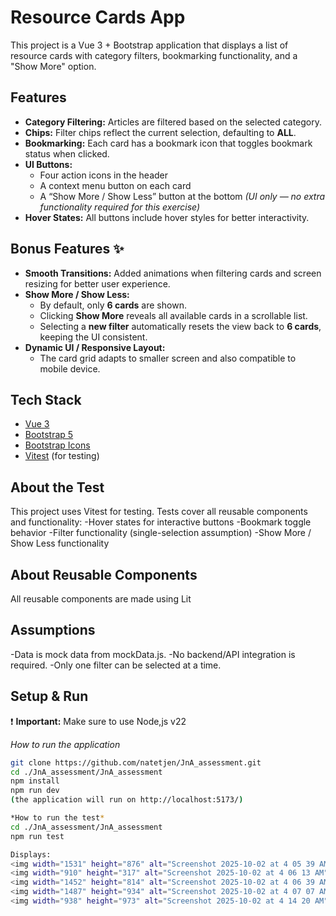 # Resource Cards App

This project is a Vue 3 + Bootstrap application that displays a list of resource cards with category filters, bookmarking functionality, and a "Show More" option.

## Features

- **Category Filtering:** Articles are filtered based on the selected category.
- **Chips:** Filter chips reflect the current selection, defaulting to **ALL**.
- **Bookmarking:** Each card has a bookmark icon that toggles bookmark status when clicked.
- **UI Buttons:**
  - Four action icons in the header
  - A context menu button on each card
  - A “Show More / Show Less” button at the bottom
  *(UI only — no extra functionality required for this exercise)*
- **Hover States:** All buttons include hover styles for better interactivity.

## Bonus Features ✨

- **Smooth Transitions:** Added animations when filtering cards and screen resizing for better user experience.
- **Show More / Show Less:**
  - By default, only **6 cards** are shown.
  - Clicking **Show More** reveals all available cards in a scrollable list.
  - Selecting a **new filter** automatically resets the view back to **6 cards**, keeping the UI consistent.
- **Dynamic UI / Responsive Layout:**
  - The card grid adapts to smaller screen and also compatible to mobile device.

## Tech Stack

- [Vue 3](https://vuejs.org/)
- [Bootstrap 5](https://getbootstrap.com/)
- [Bootstrap Icons](https://icons.getbootstrap.com/)
- [Vitest](https://vitest.dev/) (for testing)

## About the Test
This project uses Vitest for testing. Tests cover all reusable components and functionality:
-Hover states for interactive buttons
-Bookmark toggle behavior
-Filter functionality (single-selection assumption)
-Show More / Show Less functionality

## About Reusable Components
All reusable components are made using Lit

## Assumptions
-Data is mock data from mockData.js.
-No backend/API integration is required.
-Only one filter can be selected at a time.

## Setup & Run
❗ **Important:** Make sure to use Node,js v22

*How to run the application*
   ```bash
   git clone https://github.com/natetjen/JnA_assessment.git
   cd ./JnA_assessment/JnA_assessment
   npm install
   npm run dev
   (the application will run on http://localhost:5173/)

*How to run the test*
  cd ./JnA_assessment/JnA_assessment
  npm run test

Displays:
<img width="1531" height="876" alt="Screenshot 2025-10-02 at 4 05 39 AM" src="https://github.com/user-attachments/assets/bcd97627-a856-4d30-9482-98823a0f44ac" />
<img width="910" height="317" alt="Screenshot 2025-10-02 at 4 06 13 AM" src="https://github.com/user-attachments/assets/717e3add-6fa8-4cb1-8ba9-9deee1784c7f" />
<img width="1452" height="814" alt="Screenshot 2025-10-02 at 4 06 39 AM" src="https://github.com/user-attachments/assets/c9806eb9-73bf-4fc7-9752-edf9fb1dcdb9" />
<img width="1487" height="934" alt="Screenshot 2025-10-02 at 4 07 07 AM" src="https://github.com/user-attachments/assets/271de6f4-ccd4-40fb-9f4f-2fc54847985a" />
<img width="938" height="973" alt="Screenshot 2025-10-02 at 4 14 20 AM" src="https://github.com/user-attachments/assets/4f303a73-d306-44e3-9e79-9bec8a849651" />




